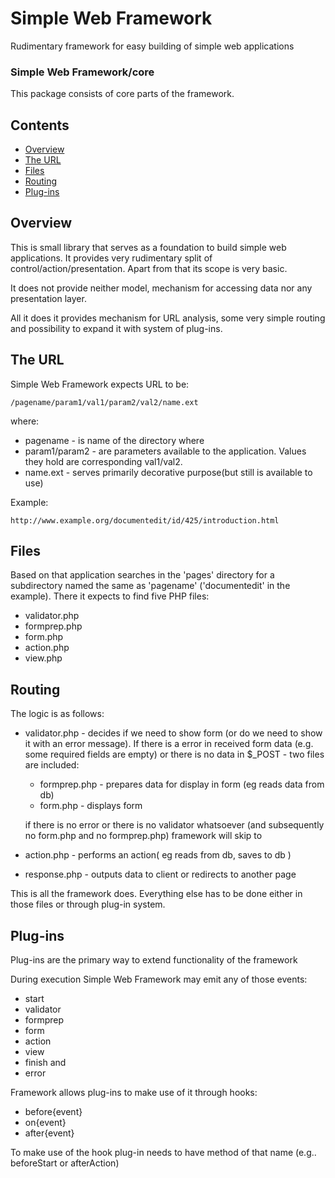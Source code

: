 # Simple Web Framework
Rudimentary framework for easy building of simple web applications

### Simple Web Framework/core
This package consists of core parts of the framework. 

## Contents

* [Overview](#overview)
* [The URL](#the-url)
* [Files](#files)
* [Routing](#routing)
* [Plug-ins](#plug-ins)

<h2 id="overview">Overview</h2>

This is small library that serves as a foundation to build simple web applications. It provides very rudimentary split of control/action/presentation. Apart from that its scope is very basic.  

It does not provide neither model, mechanism for accessing data nor any presentation layer. 

All it does it provides mechanism for URL analysis, some very simple routing and possibility to expand it with system of plug-ins.

<h2 id="the-url">The URL</h2>
Simple Web Framework expects URL to be: 

	/pagename/param1/val1/param2/val2/name.ext

where:
* pagename - is name of the directory where  
* param1/param2  - are parameters available to the application. Values they hold are corresponding val1/val2.  
* name.ext - serves primarily decorative purpose(but still is available to use)

Example:

	http://www.example.org/documentedit/id/425/introduction.html

<h2 id="files">Files</h2>

Based on that application searches in the 'pages' directory for a subdirectory named the same as 'pagename' ('documentedit' in the example). There it expects to find five PHP files:

- validator.php
- formprep.php
- form.php  
- action.php
- view.php  

<h2 id="routing">Routing</h2>
The logic is as follows:

- validator.php - decides if we need to show form (or do we need to show it with an error message). 
If there is a error in received form data (e.g. some required fields are empty) or there is no data in $_POST - two files are included:  

  - formprep.php - prepares data for display in form (eg reads data from db)
  - form.php     - displays form

  if there is no error or there is no validator  whatsoever (and subsequently no form.php and no formprep.php) framework will skip to

 - action.php - performs an action( eg reads from db, saves to db )
 - response.php - outputs data to client or redirects to another page

This is all the framework does. Everything else has to be done either in those files or through plug-in system.

<h2 id="plug-ins">Plug-ins</h2>
Plug-ins are the primary way to extend functionality of the framework

During execution Simple Web Framework may emit any of those events:     

- start
- validator
- formprep
- form  
- action
- view
- finish
and 
- error 

Framework allows plug-ins to make use of it through hooks: 
 - before{event}
 - on{event}
 - after{event}

To make use of the hook plug-in needs to have method of that name (e.g..  beforeStart or afterAction)    


